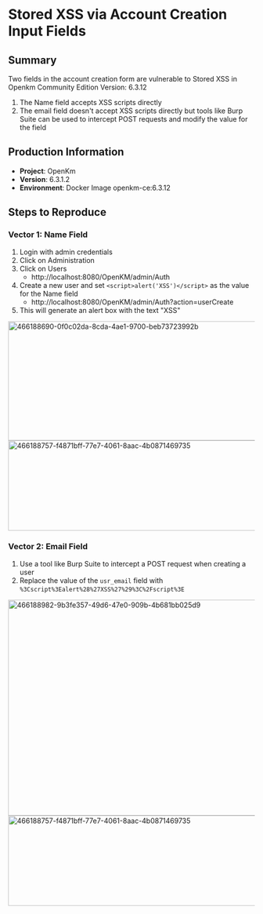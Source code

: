 # Stored XSS via Account Creation Input Fields

## **Summary**

Two fields in the account creation form are vulnerable to Stored XSS in Openkm Community Edition Version: 6.3.12

1. The Name field accepts XSS scripts directly
2. The email field doesn't accept XSS scripts directly but tools like Burp Suite can be used to intercept POST requests and modify the value for the field

## **Production Information**
- **Project**: OpenKm
- **Version**: 6.3.1.2
- **Environment**: Docker Image openkm-ce:6.3.12

## **Steps to Reproduce**

### **Vector 1: Name Field**
1. Login with admin credentials
2. Click on Administration
3. Click on Users
	- http://localhost:8080/OpenKM/admin/Auth
 4. Create a new user and set `<script>alert('XSS')</script>` as the value for the Name field
	 - http://localhost:8080/OpenKM/admin/Auth?action=userCreate
 5. This will generate an alert box with the text "XSS"

<img width="573" height="243" alt="466188690-0f0c02da-8cda-4ae1-9700-beb73723992b" src="https://github.com/user-attachments/assets/046545e3-f957-4bce-859d-298c74fe455b" />
<img width="553" height="184" alt="466188757-f4871bff-77e7-4061-8aac-4b0871469735" src="https://github.com/user-attachments/assets/768436a6-aaa5-448c-9baf-2c27ce61e97a" />


### **Vector 2: Email Field**
1. Use a tool like Burp Suite to intercept a POST request when creating a user
2. Replace the value of the `usr_email` field with `%3Cscript%3Ealert%28%27XSS%27%29%3C%2Fscript%3E`
<img width="774" height="440" alt="466188982-9b3fe357-49d6-47e0-909b-4b681bb025d9" src="https://github.com/user-attachments/assets/1af1ae7c-4bee-4df0-af8e-7090000ee8a4" />
<img width="553" height="184" alt="466188757-f4871bff-77e7-4061-8aac-4b0871469735" src="https://github.com/user-attachments/assets/768436a6-aaa5-448c-9baf-2c27ce61e97a" />





